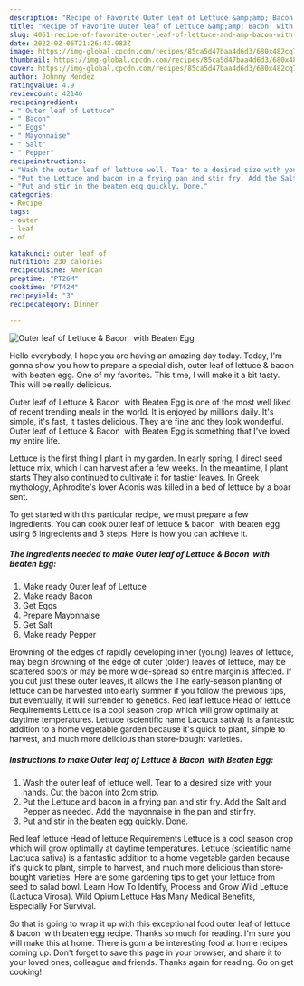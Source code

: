 ```yaml
---
description: "Recipe of Favorite Outer leaf of Lettuce &amp;amp; Bacon  with Beaten Egg"
title: "Recipe of Favorite Outer leaf of Lettuce &amp;amp; Bacon  with Beaten Egg"
slug: 4061-recipe-of-favorite-outer-leaf-of-lettuce-and-amp-bacon-with-beaten-egg
date: 2022-02-06T21:26:43.083Z
image: https://img-global.cpcdn.com/recipes/85ca5d47baa4d6d3/680x482cq70/outer-leaf-of-lettuce-bacon-with-beaten-egg-recipe-main-photo.jpg
thumbnail: https://img-global.cpcdn.com/recipes/85ca5d47baa4d6d3/680x482cq70/outer-leaf-of-lettuce-bacon-with-beaten-egg-recipe-main-photo.jpg
cover: https://img-global.cpcdn.com/recipes/85ca5d47baa4d6d3/680x482cq70/outer-leaf-of-lettuce-bacon-with-beaten-egg-recipe-main-photo.jpg
author: Johnny Mendez
ratingvalue: 4.9
reviewcount: 42146
recipeingredient:
- " Outer leaf of Lettuce"
- " Bacon"
- " Eggs"
- " Mayonnaise"
- " Salt"
- " Pepper"
recipeinstructions:
- "Wash the outer leaf of lettuce well. Tear to a desired size with your hands. Cut the bacon into 2cm strip."
- "Put the Lettuce and bacon in a frying pan and stir fry. Add the Salt and Pepper as needed. Add the mayonnaise in the pan and stir fry."
- "Put and stir in the beaten egg quickly. Done."
categories:
- Recipe
tags:
- outer
- leaf
- of

katakunci: outer leaf of 
nutrition: 230 calories
recipecuisine: American
preptime: "PT26M"
cooktime: "PT42M"
recipeyield: "3"
recipecategory: Dinner

---
```



![Outer leaf of Lettuce &amp; Bacon  with Beaten Egg](https://img-global.cpcdn.com/recipes/85ca5d47baa4d6d3/680x482cq70/outer-leaf-of-lettuce-bacon-with-beaten-egg-recipe-main-photo.jpg)

Hello everybody, I hope you are having an amazing day today. Today, I'm gonna show you how to prepare a special dish, outer leaf of lettuce &amp; bacon  with beaten egg. One of my favorites. This time, I will make it a bit tasty. This will be really delicious.

Outer leaf of Lettuce &amp; Bacon  with Beaten Egg is one of the most well liked of recent trending meals in the world. It is enjoyed by millions daily. It's simple, it's fast, it tastes delicious. They are fine and they look wonderful. Outer leaf of Lettuce &amp; Bacon  with Beaten Egg is something that I've loved my entire life.

Lettuce is the first thing I plant in my garden. In early spring, I direct seed lettuce mix, which I can harvest after a few weeks. In the meantime, I plant starts They also continued to cultivate it for tastier leaves. In Greek mythology, Aphrodite&#39;s lover Adonis was killed in a bed of lettuce by a boar sent.


To get started with this particular recipe, we must prepare a few ingredients. You can cook outer leaf of lettuce &amp; bacon  with beaten egg using 6 ingredients and 3 steps. Here is how you can achieve it.

<!--inarticleads1-->

##### The ingredients needed to make Outer leaf of Lettuce &amp; Bacon  with Beaten Egg:

1. Make ready  Outer leaf of Lettuce
1. Make ready  Bacon
1. Get  Eggs
1. Prepare  Mayonnaise
1. Get  Salt
1. Make ready  Pepper


Browning of the edges of rapidly developing inner (young) leaves of lettuce, may begin Browning of the edge of outer (older) leaves of lettuce, may be scattered spots or may be more wide-spread so entire margin is affected. If you cut just these outer leaves, it allows the The early-season planting of lettuce can be harvested into early summer if you follow the previous tips, but eventually, it will surrender to genetics. Red leaf lettuce Head of lettuce Requirements Lettuce is a cool season crop which will grow optimally at daytime temperatures. Lettuce (scientific name Lactuca sativa) is a fantastic addition to a home vegetable garden because it&#39;s quick to plant, simple to harvest, and much more delicious than store-bought varieties. 

<!--inarticleads2-->

##### Instructions to make Outer leaf of Lettuce &amp; Bacon  with Beaten Egg:

1. Wash the outer leaf of lettuce well. Tear to a desired size with your hands. Cut the bacon into 2cm strip.
1. Put the Lettuce and bacon in a frying pan and stir fry. Add the Salt and Pepper as needed. Add the mayonnaise in the pan and stir fry.
1. Put and stir in the beaten egg quickly. Done.


Red leaf lettuce Head of lettuce Requirements Lettuce is a cool season crop which will grow optimally at daytime temperatures. Lettuce (scientific name Lactuca sativa) is a fantastic addition to a home vegetable garden because it&#39;s quick to plant, simple to harvest, and much more delicious than store-bought varieties. Here are some gardening tips to get your lettuce from seed to salad bowl. Learn How To Identify, Process and Grow Wild Lettuce (Lactuca Virosa). Wild Opium Lettuce Has Many Medical Benefits, Especially For Survival. 

So that is going to wrap it up with this exceptional food outer leaf of lettuce &amp; bacon  with beaten egg recipe. Thanks so much for reading. I'm sure you will make this at home. There is gonna be interesting food at home recipes coming up. Don't forget to save this page in your browser, and share it to your loved ones, colleague and friends. Thanks again for reading. Go on get cooking!
